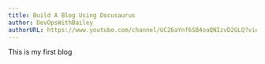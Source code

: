```yaml
---
title: Build A Blog Using Docusaurus
author: DevOpsWithBailey
authorURL: https://www.youtube.com/channel/UC26aYnf6SB4oaQNIzvD2GLQ?view_as=subscriber
---
```


This is my first blog
